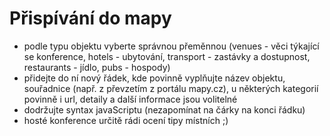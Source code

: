 # Přispívání do mapy

- podle typu objektu vyberte správnou přeměnnou (venues - věci týkající se konference, hotels - ubytování, transport - zastávky a dostupnost, restaurants - jídlo, pubs - hospody)
- přidejte do ní nový řádek, kde povinně vyplňujte název objektu, souřadnice (např. z převzetím z portálu mapy.cz), u některých kategorií povinně i url, detaily a další informace jsou volitelné
- dodržujte syntax javaScriptu (nezapomínat na čárky na konci řádku)
- hosté konference určitě rádi ocení tipy místních ;)

